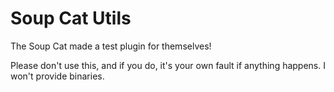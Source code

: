 # Soup Cat Utils

The Soup Cat made a test plugin for themselves!

Please don't use this, and if you do, it's your own fault if anything happens. I won't provide binaries.
